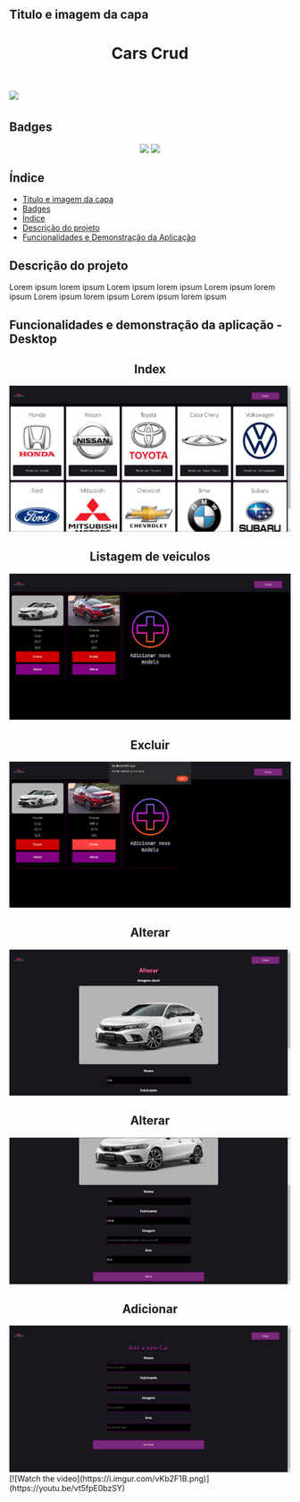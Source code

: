 ## Titulo e imagem da capa
<h1 align="center">Cars Crud<h1/>
<img src="https://i.ibb.co/M9ctfzk/BANNER-APP.png"/>

## Badges
<p align="center">
<img src="https://img.shields.io/badge/Status-Conclu%C3%ADdo-green"/>
<img src="https://img.shields.io/badge/Data%20de%20finaliza%C3%A7%C3%A3o%20do%20projeto-07%2F07%2F2022-blue"/>
</p>
 
 ## Índice
 
 * [Titulo e imagem da capa](#titulo-e-imagem-da-capa)
 * [Badges](#badges)
 * [Índice](indice)
 * [Descrição do projeto](#descrição-do-projeto)
 * [Funcionalidades e Demonstração da Aplicação](#funcionalidades-e-demonstração-da-aplicação)

 
 ## Descrição do projeto
 <p>Lorem ipsum lorem ipsum Lorem ipsum lorem ipsum Lorem ipsum lorem ipsum Lorem ipsum lorem ipsum Lorem ipsum lorem ipsum</p>
 
 ## Funcionalidades e demonstração da aplicação - Desktop
<h2 align="center">Index</h2> 
 <img src="https://github.com/Lucaszxx/Cars-Crud/blob/master/ReadMeFiles/Home%20Desktop.png"/>
<h2 align="center">Listagem de veiculos</h2>
 <img src="https://github.com/Lucaszxx/Cars-Crud/blob/master/ReadMeFiles/Listagem%20dos%20carros%20de%20uma%20fabricante.png"/>
<h2 align="center">Excluir</h2>
 <img src="https://github.com/Lucaszxx/Cars-Crud/blob/master/ReadMeFiles/Excluir%20carro.png"/>
<h2 align="center">Alterar</h2>
 <img src="https://github.com/Lucaszxx/Cars-Crud/blob/master/ReadMeFiles/Alterar%20Carro%201.png"/>
<h2 align="center">Alterar</h2>
 <img src="https://github.com/Lucaszxx/Cars-Crud/blob/master/ReadMeFiles/alterar%20carro%202.png"/>
<h2 align="center">Adicionar</h2>
 <img src="https://github.com/Lucaszxx/Cars-Crud/blob/master/ReadMeFiles/Adicionar%20Carro.png"/>
[![Watch the video](https://i.imgur.com/vKb2F1B.png)](https://youtu.be/vt5fpE0bzSY)

 
 

